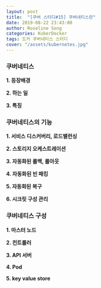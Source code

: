 ```yaml
---
layout: post
title:  "[쿠버 스터디#15] 쿠버네티스란"
date: 2019-08-22 23:43:00
author: Roseline Song
categories: KuberDocker
tags: 도커 쿠버네티스 스터디
cover: "/assets/kubernetes.jpg"
---
```


### 쿠버네티스 

**1. 등장배경**


**2. 하는 일**


**3. 특징**


### 쿠버네티스의 기능

**1. 서비스 디스커버리, 로드밸런싱**


**2. 스토리지 오케스트레이션**


**3. 자동화된 롤백, 롤아웃**



**4. 자동화된 빈 패킹**


**5. 자동화된 복구**


**6. 시크릿 구성 관리**



### 쿠버네티스 구성

**1. 마스터 노드**

**2. 컨트롤러**

**3. API 서버**

**4. Pod**


**5. key value store**
